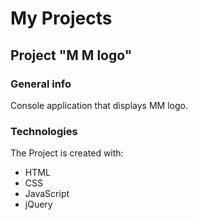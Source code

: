 # My Projects
## Project "M M logo"

### General info
Console application that displays MM logo.
	
### Technologies
The Project is created with:
* HTML
* CSS
* JavaScript
* jQuery
